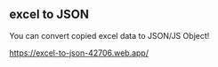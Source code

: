 ## excel to JSON

You can convert copied excel data to JSON/JS Object!

https://excel-to-json-42706.web.app/
